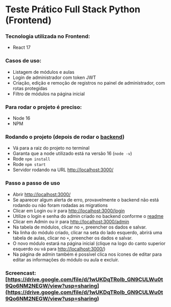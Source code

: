 # Teste Prático Full Stack Python (Frontend)

### Tecnologia utilizada no Frontend:
- React 17

### Casos de uso:
- Listagem de módulos e aulas
- Login de administrador com token JWT
- Criação, edição e remoção de registros no painel de administrador, com rotas protegidas
- Filtro de módulos na página inicial

### Para rodar o projeto é preciso:
- Node 16
- NPM

### Rodando o projeto (depois de rodar o [backend](https://github.com/RRFreitas/TesteVerzel-backend))
- Vá para a raiz do projeto no terminal
- Garanta que a node utilizado está na versão 16 (`node -v`)
- Rode `npm install`
- Rode `npm start`
- Servidor rodando na URL [http://localhost:3000/](http://localhost:3000/)

### Passo a passo de uso
- Abrir [http://localhost:3000/](http://localhost:3000/)
- Se aparecer algum alerta de erro, provavelmente o backend não está rodando ou não foram rodadas as migrations
- Clicar em Login ou ir para [http://localhost:3000/login](http://localhost:3000/login)
- Utilize o login e senha do admin criado no backend conforme o [readme](https://github.com/RRFreitas/TesteVerzel-backend)
- Clicar em Admin ou ir para [http://localhost:3000/admin](http://localhost:3000/admin)
- Na tabela de módulos, clicar no `+`, preencher os dados e salvar.
- Na linha do módulo criado, clicar na seta do lado esquerdo, abrirá uma tabela de aulas, clicar no `+`, preencher os dados e salvar.
- O novo módulo estará na página inicial (clique na logo do canto superior esquerdo ou vá para [http://localhost:3000/](http://localhost:3000/))
- Na página de admin também é possível clica nos ícones de editar para editar as informações do módulo ou aula e excluir.

### Screencast: [https://drive.google.com/file/d/1wUKDqTRoIb_GN9CULWu0t9Qo6NM2NEGW/view?usp=sharing](https://drive.google.com/file/d/1wUKDqTRoIb_GN9CULWu0t9Qo6NM2NEGW/view?usp=sharing)
